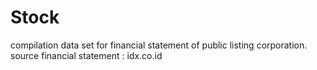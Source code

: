 # Stock
compilation data set for financial statement of public listing corporation.
source financial statement : idx.co.id
